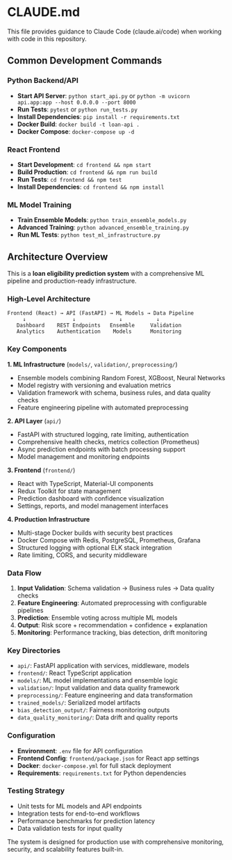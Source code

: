 # CLAUDE.md

This file provides guidance to Claude Code (claude.ai/code) when working with code in this repository.

## Common Development Commands

### Python Backend/API
- **Start API Server**: `python start_api.py` or `python -m uvicorn api.app:app --host 0.0.0.0 --port 8000`
- **Run Tests**: `pytest` or `python run_tests.py`
- **Install Dependencies**: `pip install -r requirements.txt`
- **Docker Build**: `docker build -t loan-api .`
- **Docker Compose**: `docker-compose up -d`

### React Frontend
- **Start Development**: `cd frontend && npm start`
- **Build Production**: `cd frontend && npm run build`
- **Run Tests**: `cd frontend && npm test`
- **Install Dependencies**: `cd frontend && npm install`

### ML Model Training
- **Train Ensemble Models**: `python train_ensemble_models.py`
- **Advanced Training**: `python advanced_ensemble_training.py`
- **Run ML Tests**: `python test_ml_infrastructure.py`

## Architecture Overview

This is a **loan eligibility prediction system** with a comprehensive ML pipeline and production-ready infrastructure.

### High-Level Architecture
```
Frontend (React) → API (FastAPI) → ML Models → Data Pipeline
     ↓               ↓              ↓           ↓
   Dashboard    REST Endpoints   Ensemble     Validation
   Analytics    Authentication    Models      Monitoring
```

### Key Components

**1. ML Infrastructure** (`models/`, `validation/`, `preprocessing/`)
- Ensemble models combining Random Forest, XGBoost, Neural Networks
- Model registry with versioning and evaluation metrics
- Validation framework with schema, business rules, and data quality checks
- Feature engineering pipeline with automated preprocessing

**2. API Layer** (`api/`)
- FastAPI with structured logging, rate limiting, authentication
- Comprehensive health checks, metrics collection (Prometheus)
- Async prediction endpoints with batch processing support
- Model management and monitoring endpoints

**3. Frontend** (`frontend/`)
- React with TypeScript, Material-UI components
- Redux Toolkit for state management
- Prediction dashboard with confidence visualization
- Settings, reports, and model management interfaces

**4. Production Infrastructure**
- Multi-stage Docker builds with security best practices
- Docker Compose with Redis, PostgreSQL, Prometheus, Grafana
- Structured logging with optional ELK stack integration
- Rate limiting, CORS, and security middleware

### Data Flow
1. **Input Validation**: Schema validation → Business rules → Data quality checks
2. **Feature Engineering**: Automated preprocessing with configurable pipelines
3. **Prediction**: Ensemble voting across multiple ML models
4. **Output**: Risk score + recommendation + confidence + explanation
5. **Monitoring**: Performance tracking, bias detection, drift monitoring

### Key Directories
- `api/`: FastAPI application with services, middleware, models
- `frontend/`: React TypeScript application
- `models/`: ML model implementations and ensemble logic
- `validation/`: Input validation and data quality framework
- `preprocessing/`: Feature engineering and data transformation
- `trained_models/`: Serialized model artifacts
- `bias_detection_output/`: Fairness monitoring outputs
- `data_quality_monitoring/`: Data drift and quality reports

### Configuration
- **Environment**: `.env` file for API configuration
- **Frontend Config**: `frontend/package.json` for React app settings  
- **Docker**: `docker-compose.yml` for full stack deployment
- **Requirements**: `requirements.txt` for Python dependencies

### Testing Strategy
- Unit tests for ML models and API endpoints
- Integration tests for end-to-end workflows
- Performance benchmarks for prediction latency
- Data validation tests for input quality

The system is designed for production use with comprehensive monitoring, security, and scalability features built-in.